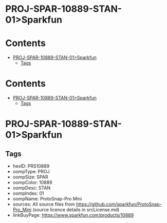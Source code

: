
PROJ-SPAR-10889-STAN-01>Sparkfun
================================

Contents
========

* [PROJ-SPAR-10889-STAN-01>Sparkfun](#proj-spar-10889-stan-01sparkfun)
	* [Tags](#tags)

Contents
========

* [PROJ-SPAR-10889-STAN-01>Sparkfun](#proj-spar-10889-stan-01sparkfun)
	* [Tags](#tags)

# PROJ-SPAR-10889-STAN-01>Sparkfun

## Tags

- hexID: PRS10889
- oompType: PROJ
- oompSize: SPAR
- oompColor: 10889
- oompDesc: STAN
- oompIndex: 01
- oompName: ProtoSnap-Pro Mini
- sources: All source files from https://github.com/sparkfun/ProtoSnap-Pro_Mini (source licence details in srcLicense.md)
- linkBuyPage: https://www.sparkfun.com/products/10889
